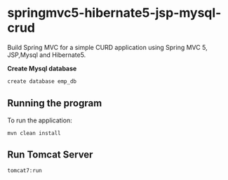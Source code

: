 # springmvc5-hibernate5-jsp-mysql-crud
Build Spring MVC for a simple CURD application using Spring MVC 5, JSP,Mysql and Hibernate5.


**Create Mysql database**
```bash
create database emp_db
```

## Running the program
To run the application:
```
mvn clean install
```

## Run Tomcat Server
```
tomcat7:run
```
